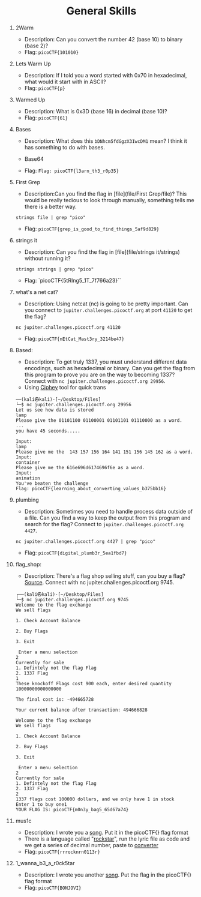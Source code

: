 <h1 align="center">General Skills</h1>

1. 2Warm
    - Description: Can you convert the number 42 (base 10) to binary (base 2)? 
    - Flag: `picoCTF{101010}`


2. Lets Warm Up
    - Description: If I told you a word started with 0x70 in hexadecimal, what would it start with in ASCII?
    - Flag: `picoCTF{p}`

3. Warmed Up
    - Description: What is 0x3D (base 16) in decimal (base 10)?
    - Flag: `picoCTF{61}`

4. Bases
    - Description: What does this `bDNhcm5fdGgzX3IwcDM1` mean? I think it has something to do with bases. 
    
    - Base64 
    - Flag: `Flag: picoCTF{l3arn_th3_r0p35}`

5. First Grep

    - Description:Can you find the flag in [file](file/First Grep/file)? This would be really tedious to look through manually, something tells me there is a better way.
    
    ``` shell
    strings file | grep "pico"
    ```
    - Flag: `picoCTF{grep_is_good_to_find_things_5af9d829}`
6. strings it
    - Description: Can you find the flag in [file](file/strings it/strings) without running it?

    ``` shell
    strings strings | grep "pico"
    ```
    - Flag: `picoCTF{5tRIng5_1T_7f766a23}``
7. what's a net cat?
    - Description: Using netcat (nc) is going to be pretty important. Can you connect to `jupiter.challenges.picoctf.org` at port `41120` to get the flag?
    ``` shell
    nc jupiter.challenges.picoctf.org 41120
    ```
    - Flag: `picoCTF{nEtCat_Mast3ry_3214be47}`
8. Based:
    - Description: To get truly 1337, you must understand different data encodings, such as hexadecimal or binary. Can you get the flag from this program to prove you are on the way to becoming 1337? Connect with `nc jupiter.challenges.picoctf.org 29956`.
    - Using [Ciphey]() tool for quick trans
    ``` shell
    ──(kali㉿kali)-[~/Desktop/Files]
    └─$ nc jupiter.challenges.picoctf.org 29956
    Let us see how data is stored
    lamp
    Please give the 01101100 01100001 01101101 01110000 as a word.
    ...
    you have 45 seconds.....

    Input:
    lamp
    Please give me the  143 157 156 164 141 151 156 145 162 as a word.
    Input:
    container
    Please give me the 616e696d6174696f6e as a word.
    Input:
    animation
    You've beaten the challenge
    Flag: picoCTF{learning_about_converting_values_b375bb16}
    ```
9. plumbing
    - Description: Sometimes you need to handle process data outside of a file. Can you find a way to keep the output from this program and search for the flag? Connect to `jupiter.challenges.picoctf.org 4427`.
    ``` shell
    nc jupiter.challenges.picoctf.org 4427 | grep "pico"
    ```
    - Flag: `picoCTF{digital_plumb3r_5ea1fbd7}`
10. flag_shop:
    - Description: There's a flag shop selling stuff, can you buy a flag? [Source](file/flag_shop/store.c). Connect with nc jupiter.challenges.picoctf.org 9745.
    ```shell
    ┌──(kali㉿kali)-[~/Desktop/Files]
    └─$ nc jupiter.challenges.picoctf.org 9745
    Welcome to the flag exchange
    We sell flags

    1. Check Account Balance

    2. Buy Flags

    3. Exit

     Enter a menu selection
    2
    Currently for sale
    1. Defintely not the flag Flag
    2. 1337 Flag
    1
    These knockoff Flags cost 900 each, enter desired quantity
    10000000000000000

    The final cost is: -494665728

    Your current balance after transaction: 494666828

    Welcome to the flag exchange
    We sell flags

    1. Check Account Balance

    2. Buy Flags

    3. Exit

     Enter a menu selection
    2
    Currently for sale
    1. Defintely not the flag Flag
    2. 1337 Flag
    2
    1337 flags cost 100000 dollars, and we only have 1 in stock
    Enter 1 to buy one1
    YOUR FLAG IS: picoCTF{m0n3y_bag5_65d67a74}

    ```

11. mus1c 
    - Description: I wrote you a [song](file/mus1c/lyrics.txt). Put it in the picoCTF{} flag format
    - There is a language called "[rockstar](https://codewithrockstar.com/online)", run the lyric file as code and we get a series of decimal number, paste to [converter](https://www.rapidtables.com/convert/number/ascii-hex-bin-dec-converter.html)
    - Flag: `picoCTF{rrrocknrn0113r}`
12. 1_wanna_b3_a_r0ck5tar
    - Description: I wrote you another [song](file/1_wanna_b3_a_r0ck5tar/lyrics.txt). Put the flag in the picoCTF{} flag format
    - Flag: `picoCTF{BONJOVI}`